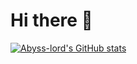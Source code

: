 # Hi there 👋

<!--
**Abyss-lord/Abyss-lord** is a ✨ _special_ ✨ repository because its `README.md` (this file) appears on your GitHub profile.

Here are some ideas to get you started:

- 🔭 I’m currently working on ...
- 🌱 I’m currently learning ...
- 👯 I’m looking to collaborate on ...
- 🤔 I’m looking for help with ...
- 💬 Ask me about ...
- 📫 How to reach me: ...
- 😄 Pronouns: ...
- ⚡ Fun fact: ...
-->

[![Abyss-lord's GitHub stats](https://github-readme-stats.vercel.app/abyss-lord=anuraghazra)](https://github.com/anuraghazra/github-readme-stats)
